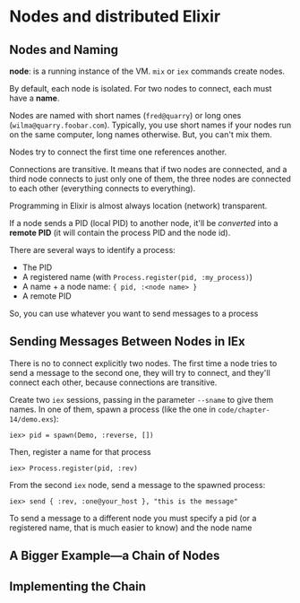 # Nodes and distributed Elixir

## Nodes and Naming

**node**: is a running instance of the VM. `mix` or `iex` commands create nodes.

By default, each node is isolated. For two nodes to connect, each must have a **name**.

Nodes are named with short names (`fred@quarry`) or long ones (`wilma@quarry.foobar.com`). Typically, you use short names if your nodes run on the same computer, long names otherwise. But, you can't mix them.

Nodes try to connect the first time one references another.

Connections are transitive. It means that if two nodes are connected, and a third node connects to just only one of them, the three nodes are connected to each other (everything connects to everything).

Programming in Elixir is almost always location (network) transparent.

If a node sends a PID (local PID) to another node, it'll be *converted* into a **remote PID** (it will contain the process PID and the node id).

There are several ways to identify a process:

- The PID
- A registered name (with `Process.register(pid, :my_process)`)
- A name + a node name: `{ pid, :<node name> }`
- A remote PID

So, you can use whatever you want to send messages to a process

## Sending Messages Between Nodes in IEx

There is no to connect explicitly two nodes. The first time a node tries to send a message to the second one, they will try to connect, and they'll connect each other, because connections are transitive.

Create two `iex` sessions, passing in the parameter `--sname` to give them names. In one of them, spawn a process (like the one in `code/chapter-14/demo.exs`):

    iex> pid = spawn(Demo, :reverse, [])

Then, register a name for that process

    iex> Process.register(pid, :rev)

From the second `iex` node, send a message to the spawned process:

    iex> send { :rev, :one@your_host }, "this is the message"

To send a message to a different node you must specify a pid (or a registered name, that is much easier to know) and the node name

## A Bigger Example—a Chain of Nodes



## Implementing the Chain


